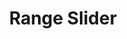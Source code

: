 ---
layout: layouts/right
title: Range Slider
tags: patterns
summary:

include: "{% include 'patterns/range-slider/range-slider.md' %}"
---